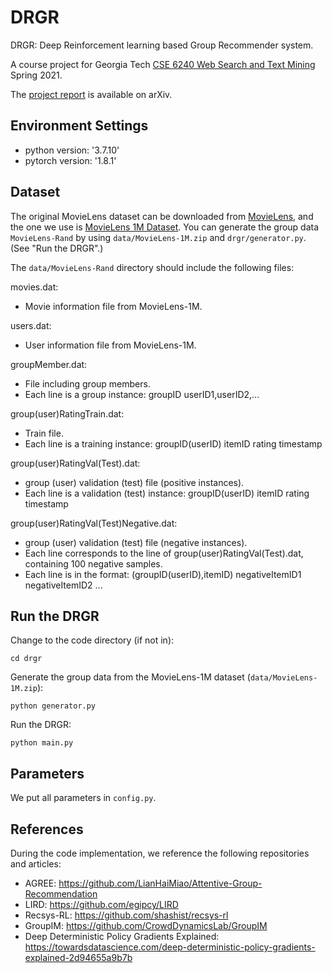 # DRGR

DRGR: Deep Reinforcement learning based Group Recommender system.

A course project for Georgia
Tech [CSE 6240 Web Search and Text Mining](https://www.cc.gatech.edu/~srijan/teaching/cse6240/spring2021/) Spring 2021.

The [project report](https://arxiv.org/abs/2106.06900) is available on arXiv.

## Environment Settings

- python version: '3.7.10'
- pytorch version:  '1.8.1'

## Dataset

The original MovieLens dataset can be downloaded from [MovieLens](https://grouplens.org/datasets/movielens/), and the
one we use is [MovieLens 1M Dataset](https://files.grouplens.org/datasets/movielens/ml-1m.zip). You can generate the
group data `MovieLens-Rand` by using `data/MovieLens-1M.zip` and `drgr/generator.py`. (See "Run the DRGR".)

The `data/MovieLens-Rand` directory should include the following files:

movies.dat:

* Movie information file from MovieLens-1M.

users.dat:

* User information file from MovieLens-1M.

groupMember.dat:

* File including group members.
* Each line is a group instance: groupID userID1,userID2,...

group(user)RatingTrain.dat:

* Train file.
* Each line is a training instance: groupID(userID) itemID rating timestamp

group(user)RatingVal(Test).dat:

* group (user) validation (test) file (positive instances).
* Each line is a validation (test) instance: groupID(userID) itemID rating timestamp

group(user)RatingVal(Test)Negative.dat:

* group (user) validation (test) file (negative instances).
* Each line corresponds to the line of group(user)RatingVal(Test).dat, containing 100 negative samples.
* Each line is in the format: (groupID(userID),itemID) negativeItemID1 negativeItemID2 ...

## Run the DRGR

Change to the code directory (if not in):

```
cd drgr
```

Generate the group data from the MovieLens-1M dataset (`data/MovieLens-1M.zip`):

```
python generator.py
```

Run the DRGR:

```
python main.py
```

## Parameters

We put all parameters in `config.py`.

## References

During the code implementation, we reference the following repositories and articles:

* AGREE: https://github.com/LianHaiMiao/Attentive-Group-Recommendation
* LIRD: https://github.com/egipcy/LIRD
* Recsys-RL: https://github.com/shashist/recsys-rl
* GroupIM: https://github.com/CrowdDynamicsLab/GroupIM
* Deep Deterministic Policy Gradients
  Explained: https://towardsdatascience.com/deep-deterministic-policy-gradients-explained-2d94655a9b7b
